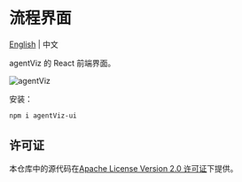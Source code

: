 <!-- markdownlint-disable MD030 -->

# 流程界面

[English](./README.md) | 中文

agentViz 的 React 前端界面。

![agentViz](https://github.com/agentVizAI/agentViz/blob/main/images/agentViz_agentflow.gif?raw=true)

安装：

```bash
npm i agentViz-ui
```

## 许可证

本仓库中的源代码在[Apache License Version 2.0 许可证](https://github.com/agentVizAI/agentViz/blob/master/LICENSE.md)下提供。
